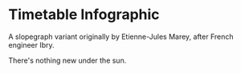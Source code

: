 # Timetable Infographic
A slopegraph variant originally by Etienne-Jules Marey, after French engineer Ibry.

There's nothing new under the sun.
